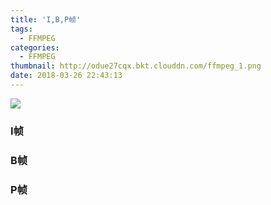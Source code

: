 ```yaml
---
title: 'I,B,P帧'
tags:
  - FFMPEG
categories:
  - FFMPEG
thumbnail: http://odue27cqx.bkt.clouddn.com/ffmpeg_1.png
date: 2018-03-26 22:43:13
---
```




![](http://odue27cqx.bkt.clouddn.com/ffmpeg_2.png)

<!-- more -->

### I帧

### B帧

### P帧